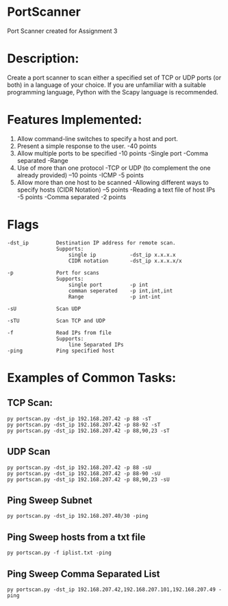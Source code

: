 # PortScanner
Port Scanner created for Assignment 3

# Description:
Create a port scanner to scan either a specified set of TCP or UDP ports
(or both) in a language of your choice. If you are unfamiliar with a
suitable programming language, Python with the Scapy language is
recommended.

# Features Implemented:
1. Allow command-line switches to specify a host and port.
2. Present a simple response to the user.                               -40 points
3. Allow multiple ports to be specified                                 -10 points
        -Single port
        -Comma separated
        -Range
4. Use of more than one protocol
    -TCP or UDP (to complement the one already provided)                 –10 points
    -ICMP                                                                -5 points
5. Allow more than one host to be scanned
    -Allowing different ways to specify hosts (CIDR Notation)            –5 points
    -Reading a text file of host IPs                                     -5 points
    -Comma separated                                                    -2 points

# Flags
    -dst_ip         Destination IP address for remote scan.
                    Supports:
                        single ip           -dst_ip x.x.x.x
                        CIDR notation       -dst_ip x.x.x.x/x

    -p              Port for scans
                    Supports:
                        single port         -p int
                        comman seperated    -p int,int,int
                        Range               -p int-int

    -sU             Scan UDP

    -sTU            Scan TCP and UDP

    -f              Read IPs from file
                    Supports:
                        line Separated IPs
    -ping           Ping specified host

# Examples of Common Tasks:
## TCP Scan:
    py portscan.py -dst_ip 192.168.207.42 -p 88 -sT
    py portscan.py -dst_ip 192.168.207.42 -p 88-92 -sT
    py portscan.py -dst_ip 192.168.207.42 -p 88,90,23 -sT
## UDP Scan
    py portscan.py -dst_ip 192.168.207.42 -p 88 -sU
    py portscan.py -dst_ip 192.168.207.42 -p 88-90 -sU
    py portscan.py -dst_ip 192.168.207.42 -p 88,90,23 -sU
## Ping Sweep Subnet
    py portscan.py -dst_ip 192.168.207.40/30 -ping
## Ping Sweep hosts from a txt file
    py portscan.py -f iplist.txt -ping
## Ping Sweep Comma Separated List
    py portscan.py -dst_ip 192.168.207.42,192.168.207.101,192.168.207.49 -ping

